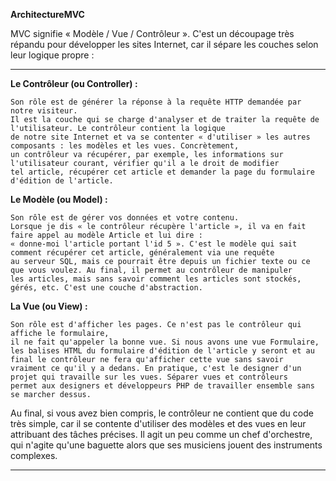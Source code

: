 **ArchitectureMVC**

MVC signifie « Modèle / Vue / Contrôleur ». C'est un découpage très répandu pour développer les sites Internet, 
car il sépare les couches selon leur logique propre :
_________________________

**Le Contrôleur (ou Controller) :** 

    Son rôle est de générer la réponse à la requête HTTP demandée par notre visiteur.
    Il est la couche qui se charge d'analyser et de traiter la requête de l'utilisateur. Le contrôleur contient la logique
    de notre site Internet et va se contenter « d'utiliser » les autres composants : les modèles et les vues. Concrètement, 
    un contrôleur va récupérer, par exemple, les informations sur l'utilisateur courant, vérifier qu'il a le droit de modifier 
    tel article, récupérer cet article et demander la page du formulaire d'édition de l'article.


**Le Modèle (ou Model) :**

    Son rôle est de gérer vos données et votre contenu. 
    Lorsque je dis « le contrôleur récupère l'article », il va en fait faire appel au modèle Article et lui dire :
    « donne-moi l'article portant l'id 5 ». C'est le modèle qui sait comment récupérer cet article, généralement via une requête 
    au serveur SQL, mais ce pourrait être depuis un fichier texte ou ce que vous voulez. Au final, il permet au contrôleur de manipuler 
    les articles, mais sans savoir comment les articles sont stockés, gérés, etc. C'est une couche d'abstraction.


**La Vue (ou View) :**

    Son rôle est d'afficher les pages. Ce n'est pas le contrôleur qui affiche le formulaire, 
    il ne fait qu'appeler la bonne vue. Si nous avons une vue Formulaire,
    les balises HTML du formulaire d'édition de l'article y seront et au final le contrôleur ne fera qu'afficher cette vue sans savoir 
    vraiment ce qu'il y a dedans. En pratique, c'est le designer d'un projet qui travaille sur les vues. Séparer vues et contrôleurs
    permet aux designers et développeurs PHP de travailler ensemble sans se marcher dessus.


Au final, si vous avez bien compris, le contrôleur ne contient que du code très simple,
car il se contente d'utiliser des modèles et des vues en leur attribuant des tâches précises. 
Il agit un peu comme un chef d'orchestre, qui n'agite qu'une baguette alors que ses musiciens jouent des instruments complexes.

__________________
